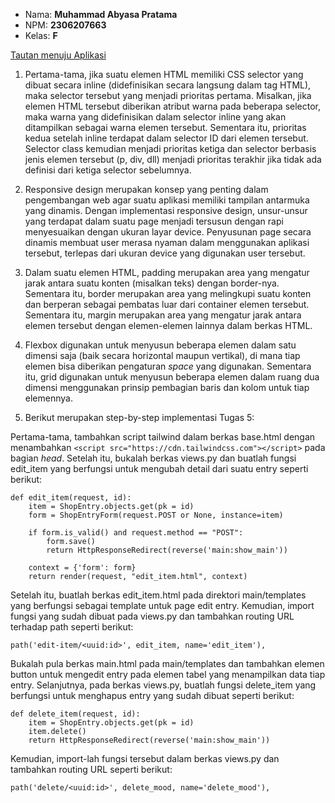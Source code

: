 - Nama: **Muhammad Abyasa Pratama**
- NPM: **2306207663**
- Kelas: **F**
 
[Tautan menuju Aplikasi](http://muhammad-abyasa-netbuy.pbp.cs.ui.ac.id/)

1. Pertama-tama, jika suatu elemen HTML memiliki CSS selector yang dibuat secara inline (didefinisikan secara langsung dalam tag HTML), maka selector tersebut yang menjadi prioritas pertama. Misalkan, jika elemen HTML tersebut diberikan atribut warna pada beberapa selector, maka warna yang didefinisikan dalam selector inline yang akan ditampilkan sebagai warna elemen tersebut. Sementara itu, prioritas kedua setelah inline terdapat dalam selector ID dari elemen tersebut. Selector class kemudian menjadi prioritas ketiga dan selector berbasis jenis elemen tersebut (p, div, dll) menjadi prioritas terakhir jika tidak ada definisi dari ketiga selector sebelumnya.

2. Responsive design merupakan konsep yang penting dalam pengembangan web agar suatu aplikasi memiliki tampilan antarmuka yang dinamis. Dengan implementasi responsive design, unsur-unsur yang terdapat dalam suatu page menjadi tersusun dengan rapi menyesuaikan dengan ukuran layar device. Penyusunan page secara dinamis membuat user merasa nyaman dalam menggunakan aplikasi tersebut, terlepas dari ukuran device yang digunakan user tersebut.

3. Dalam suatu elemen HTML, padding merupakan area yang mengatur jarak antara suatu konten (misalkan teks) dengan border-nya. Sementara itu, border merupakan area yang melingkupi suatu konten dan berperan sebagai pembatas luar dari container elemen tersebut. Sementara itu, margin merupakan area yang mengatur jarak antara elemen tersebut dengan elemen-elemen lainnya dalam berkas HTML.

4. Flexbox digunakan untuk menyusun beberapa elemen dalam satu dimensi saja (baik secara horizontal maupun vertikal), di mana tiap elemen bisa diberikan pengaturan _space_ yang digunakan. Sementara itu, grid digunakan untuk menyusun beberapa elemen dalam ruang dua dimensi menggunakan prinsip pembagian baris dan kolom untuk tiap elemennya.

5. Berikut merupakan step-by-step implementasi Tugas 5:

Pertama-tama, tambahkan script tailwind dalam berkas base.html dengan menambahkan `<script src="https://cdn.tailwindcss.com"></script>` pada bagian _head_. Setelah itu, bukalah berkas views.py dan buatlah fungsi edit_item yang berfungsi untuk mengubah detail dari suatu entry seperti berikut:
```
def edit_item(request, id):
    item = ShopEntry.objects.get(pk = id)
    form = ShopEntryForm(request.POST or None, instance=item)

    if form.is_valid() and request.method == "POST":
        form.save()
        return HttpResponseRedirect(reverse('main:show_main'))

    context = {'form': form}
    return render(request, "edit_item.html", context)
```
Setelah itu, buatlah berkas edit_item.html pada direktori main/templates yang berfungsi sebagai template untuk page edit entry. Kemudian, import fungsi yang sudah dibuat pada views.py dan tambahkan routing URL terhadap path seperti berikut:
```
path('edit-item/<uuid:id>', edit_item, name='edit_item'),
```
Bukalah pula berkas main.html pada main/templates dan tambahkan elemen button untuk mengedit entry pada elemen tabel yang menampilkan data tiap entry. Selanjutnya, pada berkas views.py, buatlah fungsi delete_item yang berfungsi untuk menghapus entry yang sudah dibuat seperti berikut:
```
def delete_item(request, id):
    item = ShopEntry.objects.get(pk = id)
    item.delete()
    return HttpResponseRedirect(reverse('main:show_main'))
```
Kemudian, import-lah fungsi tersebut dalam berkas views.py dan tambahkan routing URL seperti berikut:
```
path('delete/<uuid:id>', delete_mood, name='delete_mood'),
```